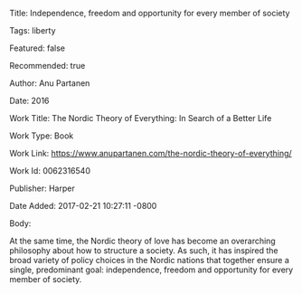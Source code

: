 Title:  Independence, freedom and opportunity for every member of society

Tags:   liberty

Featured: false

Recommended: true

Author: Anu Partanen

Date:   2016

Work Title: The Nordic Theory of Everything: In Search of a Better Life

Work Type: Book

Work Link: https://www.anupartanen.com/the-nordic-theory-of-everything/

Work Id: 0062316540

Publisher: Harper

Date Added: 2017-02-21 10:27:11 -0800

Body: 

At the same time, the Nordic theory of love has become an overarching philosophy about how to structure a society. As such, it has inspired the broad variety of policy choices in the Nordic nations that together ensure a single, predominant goal: independence, freedom and opportunity for every member of society. 

